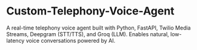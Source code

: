 # Custom-Telephony-Voice-Agent
A real-time telephony voice agent built with Python, FastAPI, Twilio Media Streams, Deepgram (STT/TTS), and Groq (LLM). Enables natural, low-latency voice conversations powered by AI.
